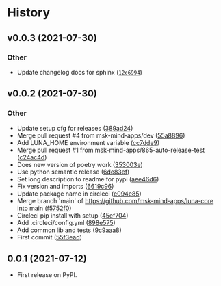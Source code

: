 # History

<!--next-version-placeholder-->

## v0.0.3 (2021-07-30)
### Other
* Update changelog docs for sphinx  ([`12c6994`](https://github.com/msk-mind-apps/luna-core/commit/12c69949bfc1144f8f5c22a3086e32aa5edb8276))

## v0.0.2 (2021-07-30)
### Other
* Update setup cfg for releases  ([389ad24](https://github.com/msk-mind-apps/luna-core/commit/389ad248f315ac6860165b4490adb3ead7372b3b))
* Merge pull request #4 from msk-mind-apps/dev ([55a8896](https://github.com/msk-mind-apps/luna-core/commit/55a88961f25b3ad00e49011d0d1628ee238b8b5a))
* Add LUNA_HOME environment variable  ([cc7dde9](https://github.com/msk-mind-apps/luna-core/commit/cc7dde900993a158be94d1f9d9e17eb47567c9ea))
* Merge pull request #1 from msk-mind-apps/865-auto-release-test ([c24ac4d](https://github.com/msk-mind-apps/luna-core/commit/c24ac4d889bdcb0163fd3e07f5778d744729e426))
* Does new version of poetry work  ([353003e](https://github.com/msk-mind-apps/luna-core/commit/353003e2ba270b690fa08b2c799ff141296f2e6b))
* Use python semantic release  ([6de83ef](https://github.com/msk-mind-apps/luna-core/commit/6de83ef1cfdcbe051dfa51e9e4cfc76e129c7681))
* Set long description to readme for pypi  ([aee46d6](https://github.com/msk-mind-apps/luna-core/commit/aee46d6602134678a2dbb8f692f76be52fef46eb))
* Fix version and imports  ([6619c96](https://github.com/msk-mind-apps/luna-core/commit/6619c96319217076c3e91c05c7bcabfb6af54d73))
* Update package name in circleci  ([e094e85](https://github.com/msk-mind-apps/luna-core/commit/e094e854978fb67d4c7ecf77a68313e84d676d3e))
* Merge branch 'main' of https://github.com/msk-mind-apps/luna-core into main  ([f5752f0](https://github.com/msk-mind-apps/luna-core/commit/f5752f0c19e75e0440e5d6877b6eea1da85954af))
* Circleci pip install with setup  ([45ef704](https://github.com/msk-mind-apps/luna-core/commit/45ef7040d52b20b721da4423f1ab7078ce6e72e8))
* Add .circleci/config.yml ([898e575](https://github.com/msk-mind-apps/luna-core/commit/898e575c6d830d8a7128e4a68efb73019d477699))
* Add common lib and tests  ([9c9aaa8](https://github.com/msk-mind-apps/luna-core/commit/9c9aaa8df72f05f46f9d0956128590ecdf8e57a5))
* First commit  ([55f3ead](https://github.com/msk-mind-apps/luna-core/commit/55f3ead210bcfaad228f9924bdd73361e4999c13))

0.0.1 (2021-07-12)
------------------

* First release on PyPI.
